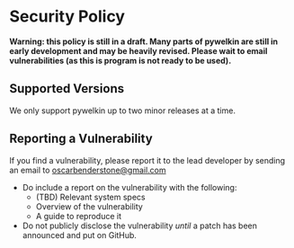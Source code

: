# Security Policy
**Warning: this policy is still in a draft. Many parts of pywelkin are still in early development and may be heavily revised. Please wait to email vulnerabilities (as this is program is not ready to be used).**

## Supported Versions
We only support pywelkin up to two minor releases at a time.

## Reporting a Vulnerability
If you find a vulnerability, please report it to the lead developer by sending an email to [oscarbenderstone@gmail.com](mailto:oscarbenderstone@gmail.com)
- Do include a report on the vulnerability with the following:
  - (TBD) Relevant system specs
  - Overview of the vulnerability
  - A guide to reproduce it
- Do not publicly disclose the vulnerability *until* a patch has been announced and put on GitHub.